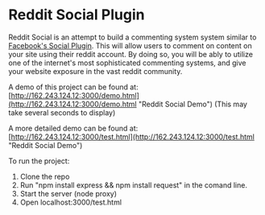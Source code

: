 Reddit Social Plugin
=============
Reddit Social is an attempt to build a commenting system system similar to [Facebook's Social Plugin](https://developers.facebook.com/docs/plugins/comments/ "Facebook Social Comments").  This will allow users to comment on content on your site using their reddit account.  By doing so, you will be ably to utilize one of the internet's most sophisticated commenting systems, and give your website exposure in the vast reddit community.

A demo of this project can be found at: [http://162.243.124.12:3000/demo.html](http://162.243.124.12:3000/demo.html "Reddit Social Demo") (This may take several seconds to display)

A more detailed demo can be found at: [http://162.243.124.12:3000/test.html](http://162.243.124.12:3000/test.html "Reddit Social Demo")

To run the project:

1. Clone the repo
2. Run "npm install express && npm install request" in the comand line.
3. Start the server (node proxy)
4. Open localhost:3000/test.html

